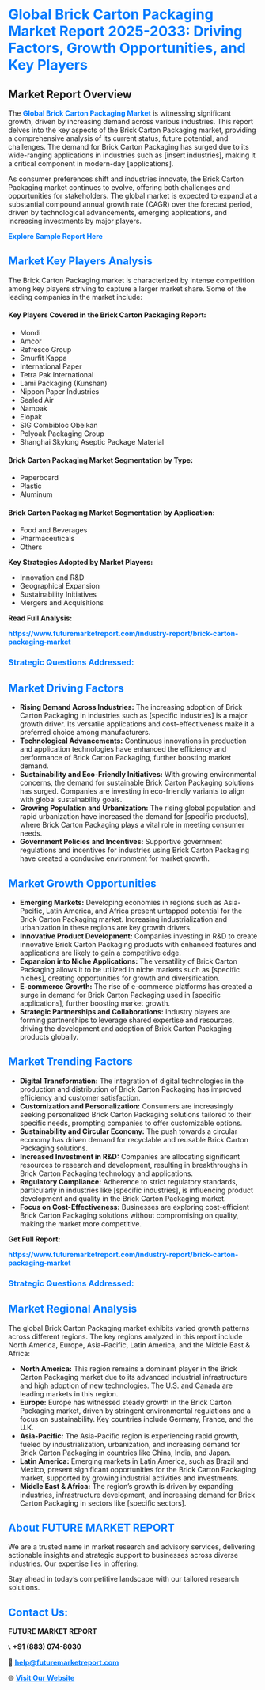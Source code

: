 <h1 style="color: #007BFF;">Global Brick Carton Packaging Market Report 2025-2033: Driving Factors, Growth Opportunities, and Key Players</h1>

<section id="overview">
<h2>Market Report Overview</h2>
<p>The <a href="https://www.futuremarketreport.com/industry-report/brick-carton-packaging-market" style="color: #007BFF; text-decoration: none;"><strong>Global Brick Carton Packaging Market</strong></a> is witnessing significant growth, driven by increasing demand across various industries. This report delves into the key aspects of the Brick Carton Packaging market, providing a comprehensive analysis of its current status, future potential, and challenges. The demand for Brick Carton Packaging has surged due to its wide-ranging applications in industries such as [insert industries], making it a critical component in modern-day [applications].</p>
<p>As consumer preferences shift and industries innovate, the Brick Carton Packaging market continues to evolve, offering both challenges and opportunities for stakeholders. The global market is expected to expand at a substantial compound annual growth rate (CAGR) over the forecast period, driven by technological advancements, emerging applications, and increasing investments by major players.</p>
</section>

<section id="overview">
<p><a href="https://www.futuremarketreport.com/request-sample/reportId=62397" style="color: #007BFF; text-decoration: none;"><strong>Explore Sample Report Here</strong></a></p>
</section>

<section id="key-players">
<h2 style="color: #007BFF;">Market Key Players Analysis</h2>
<p>The Brick Carton Packaging market is characterized by intense competition among key players striving to capture a larger market share. Some of the leading companies in the market include:</p>
<h4>Key Players Covered in the Brick Carton Packaging Report:</h4>
<ul><li>Mondi</li><li>Amcor</li><li>Refresco Group</li><li>Smurfit Kappa</li><li>International Paper</li><li>Tetra Pak International</li><li>Lami Packaging (Kunshan)</li><li>Nippon Paper Industries</li><li>Sealed Air</li><li>Nampak</li><li>Elopak</li><li>SIG Combibloc Obeikan</li><li>Polyoak Packaging Group</li><li>Shanghai Skylong Aseptic Package Material</li></ul>
<h4>Brick Carton Packaging Market Segmentation by Type:</h4>
<ul><li>Paperboard</li><li>Plastic</li><li>Aluminum</li></ul>

<h4>Brick Carton Packaging Market Segmentation by Application:</h4>
<ul><li>Food and Beverages</li><li>Pharmaceuticals</li><li>Others</li></ul>
<p><strong>Key Strategies Adopted by Market Players:</strong></p>
<ul>
<li>Innovation and R&D</li>
<li>Geographical Expansion</li>
<li>Sustainability Initiatives</li>
<li>Mergers and Acquisitions</li>
</ul>
</section>

<section>
<p><strong>Read Full Analysis: </strong></p><a href="https://www.futuremarketreport.com/industry-report/brick-carton-packaging-market" style="color: #007BFF; text-decoration: none;"><strong>https://www.futuremarketreport.com/industry-report/brick-carton-packaging-market</strong></a>
<h3 style="color: #007BFF;">Strategic Questions Addressed:</h3>
</section>

<section id="driving-factors">
<h2 style="color: #007BFF;">Market Driving Factors</h2>
<ul>
<li><strong>Rising Demand Across Industries:</strong> The increasing adoption of Brick Carton Packaging in industries such as [specific industries] is a major growth driver. Its versatile applications and cost-effectiveness make it a preferred choice among manufacturers.</li>
<li><strong>Technological Advancements:</strong> Continuous innovations in production and application technologies have enhanced the efficiency and performance of Brick Carton Packaging, further boosting market demand.</li>
<li><strong>Sustainability and Eco-Friendly Initiatives:</strong> With growing environmental concerns, the demand for sustainable Brick Carton Packaging solutions has surged. Companies are investing in eco-friendly variants to align with global sustainability goals.</li>
<li><strong>Growing Population and Urbanization:</strong> The rising global population and rapid urbanization have increased the demand for [specific products], where Brick Carton Packaging plays a vital role in meeting consumer needs.</li>
<li><strong>Government Policies and Incentives:</strong> Supportive government regulations and incentives for industries using Brick Carton Packaging have created a conducive environment for market growth.</li>
</ul>
</section>

<section id="growth-opportunities">
<h2 style="color: #007BFF;">Market Growth Opportunities</h2>
<ul>
<li><strong>Emerging Markets:</strong> Developing economies in regions such as Asia-Pacific, Latin America, and Africa present untapped potential for the Brick Carton Packaging market. Increasing industrialization and urbanization in these regions are key growth drivers.</li>
<li><strong>Innovative Product Development:</strong> Companies investing in R&D to create innovative Brick Carton Packaging products with enhanced features and applications are likely to gain a competitive edge.</li>
<li><strong>Expansion into Niche Applications:</strong> The versatility of Brick Carton Packaging allows it to be utilized in niche markets such as [specific niches], creating opportunities for growth and diversification.</li>
<li><strong>E-commerce Growth:</strong> The rise of e-commerce platforms has created a surge in demand for Brick Carton Packaging used in [specific applications], further boosting market growth.</li>
<li><strong>Strategic Partnerships and Collaborations:</strong> Industry players are forming partnerships to leverage shared expertise and resources, driving the development and adoption of Brick Carton Packaging products globally.</li>
</ul>
</section>

<section id="trending-factors">
<h2 style="color: #007BFF;">Market Trending Factors</h2>
<ul>
<li><strong>Digital Transformation:</strong> The integration of digital technologies in the production and distribution of Brick Carton Packaging has improved efficiency and customer satisfaction.</li>
<li><strong>Customization and Personalization:</strong> Consumers are increasingly seeking personalized Brick Carton Packaging solutions tailored to their specific needs, prompting companies to offer customizable options.</li>
<li><strong>Sustainability and Circular Economy:</strong> The push towards a circular economy has driven demand for recyclable and reusable Brick Carton Packaging solutions.</li>
<li><strong>Increased Investment in R&D:</strong> Companies are allocating significant resources to research and development, resulting in breakthroughs in Brick Carton Packaging technology and applications.</li>
<li><strong>Regulatory Compliance:</strong> Adherence to strict regulatory standards, particularly in industries like [specific industries], is influencing product development and quality in the Brick Carton Packaging market.</li>
<li><strong>Focus on Cost-Effectiveness:</strong> Businesses are exploring cost-efficient Brick Carton Packaging solutions without compromising on quality, making the market more competitive.</li>
</ul>
</section>

<section>
<p><strong>Get Full Report: </strong></p><a href="https://www.futuremarketreport.com/industry-report/brick-carton-packaging-market" style="color: #007BFF; text-decoration: none;"><strong>https://www.futuremarketreport.com/industry-report/brick-carton-packaging-market</strong></a>
<h3 style="color: #007BFF;">Strategic Questions Addressed:</h3>
</section>


<section id="regional-analysis">
<h2 style="color: #007BFF;">Market Regional Analysis</h2>
<p>The global Brick Carton Packaging market exhibits varied growth patterns across different regions. The key regions analyzed in this report include North America, Europe, Asia-Pacific, Latin America, and the Middle East & Africa:</p>
<ul>
<li><strong>North America:</strong> This region remains a dominant player in the Brick Carton Packaging market due to its advanced industrial infrastructure and high adoption of new technologies. The U.S. and Canada are leading markets in this region.</li>
<li><strong>Europe:</strong> Europe has witnessed steady growth in the Brick Carton Packaging market, driven by stringent environmental regulations and a focus on sustainability. Key countries include Germany, France, and the U.K.</li>
<li><strong>Asia-Pacific:</strong> The Asia-Pacific region is experiencing rapid growth, fueled by industrialization, urbanization, and increasing demand for Brick Carton Packaging in countries like China, India, and Japan.</li>
<li><strong>Latin America:</strong> Emerging markets in Latin America, such as Brazil and Mexico, present significant opportunities for the Brick Carton Packaging market, supported by growing industrial activities and investments.</li>
<li><strong>Middle East & Africa:</strong> The region’s growth is driven by expanding industries, infrastructure development, and increasing demand for Brick Carton Packaging in sectors like [specific sectors].</li>
</ul>
</section>

<footer>
<h2 style="color: #007BFF;">About FUTURE MARKET REPORT</h2>
<p>We are a trusted name in market research and advisory services, delivering actionable insights and strategic support to businesses across diverse industries. Our expertise lies in offering:</p>

<p>Stay ahead in today’s competitive landscape with our tailored research solutions.</p>

<h2 style="color: #007BFF;">Contact Us:</h2>
<p><strong>FUTURE MARKET REPORT</strong></p>
<p>📞 <strong>+91 (883) 074-8030</strong></p>
<p>📧 <strong><a href="mailto:help@futuremarketreport.com" style="color: #007BFF;">help@futuremarketreport.com</a></strong></p>
<p>🌐 <strong><a href="https://www.futuremarketreport.com/" style="color: #007BFF;">Visit Our Website</a></strong></p>
</footer>